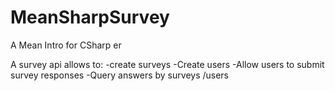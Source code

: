 # MeanSharpSurvey
A Mean Intro for CSharp er

A survey api allows to: 
-create surveys 
-Create users 
-Allow users to submit survey responses
-Query answers by surveys /users


